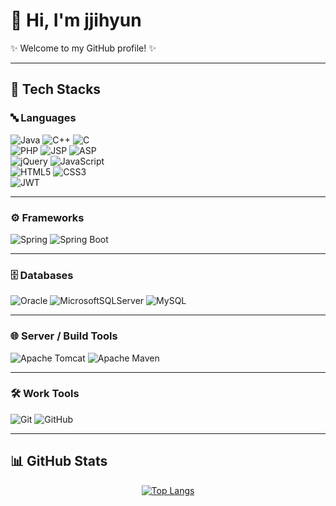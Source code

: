 # 👋 Hi, I'm jjihyun  

✨ Welcome to my GitHub profile! ✨  

---

## 🚀 Tech Stacks  

### 🔤 Languages  
![Java](https://img.shields.io/badge/java-%23ED8B00.svg?style=for-the-badge&logo=openjdk&logoColor=white)
![C++](https://img.shields.io/badge/c++-%2300599C.svg?style=for-the-badge&logo=c%2B%2B&logoColor=white)
![C](https://img.shields.io/badge/c-%2300599C.svg?style=for-the-badge&logo=c&logoColor=white)  
![PHP](https://img.shields.io/badge/php-%23777BB4.svg?style=for-the-badge&logo=php&logoColor=white)
![JSP](https://img.shields.io/badge/jsp-%23777BB4.svg?style=for-the-badge)
![ASP](https://img.shields.io/badge/asp-%23777BB4.svg?style=for-the-badge)  
![jQuery](https://img.shields.io/badge/jquery-%230769AD.svg?style=for-the-badge&logo=jquery&logoColor=white)
![JavaScript](https://img.shields.io/badge/JavaScript-F7DF1E?style=for-the-badge&logo=JavaScript&logoColor=black)  
![HTML5](https://img.shields.io/badge/html5-%23E34F26.svg?style=for-the-badge&logo=html5&logoColor=white)
![CSS3](https://img.shields.io/badge/CSS3-1572B6?style=for-the-badge&logo=CSS3&logoColor=white)  
![JWT](https://img.shields.io/badge/JWT-black?style=for-the-badge&logo=JSON%20web%20tokens)  

---

### ⚙️ Frameworks  
![Spring](https://img.shields.io/badge/spring-%236DB33F.svg?style=for-the-badge&logo=spring&logoColor=white)
![Spring Boot](https://img.shields.io/badge/springboot-6DB33F?style=for-the-badge&logo=springboot&logoColor=white)  

---

### 🗄️ Databases  
![Oracle](https://img.shields.io/badge/Oracle-F80000?style=for-the-badge&logo=oracle&logoColor=white)
![MicrosoftSQLServer](https://img.shields.io/badge/Microsoft%20SQL%20Server-CC2927?style=for-the-badge&logo=microsoft%20sql%20server&logoColor=white)
![MySQL](https://img.shields.io/badge/mysql-4479A1.svg?style=for-the-badge&logo=mysql&logoColor=white)

---

### 🌐 Server / Build Tools  
![Apache Tomcat](https://img.shields.io/badge/apache%20tomcat-%23F8DC75.svg?style=for-the-badge&logo=apache-tomcat&logoColor=black)
![Apache Maven](https://img.shields.io/badge/Apache%20Maven-C71A36?style=for-the-badge&logo=Apache%20Maven&logoColor=white)

---

### 🛠️ Work Tools  
![Git](https://img.shields.io/badge/git-%23F05033.svg?style=for-the-badge&logo=git&logoColor=white)
![GitHub](https://img.shields.io/badge/github-%23121011.svg?style=for-the-badge&logo=github&logoColor=white)  

---

## 📊 GitHub Stats  

<div align="center">

[![Top Langs](https://github-readme-stats.vercel.app/api/top-langs/?username=jjihyun&layout=compact&theme=radical)](https://github.com/anuraghazra/github-readme-stats)  

<!-- Uncomment if needed -->
<!-- ![Anurag's GitHub stats](https://github-readme-stats.vercel.app/api?username=jjihyun&show_icons=true&theme=transparent) -->

</div>
